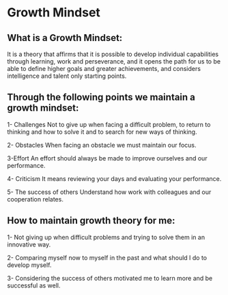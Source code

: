 # Growth Mindset

## What is a  Growth Mindset:

It is a theory that affirms that it is possible to develop individual capabilities through learning, work and perseverance, and it opens the path for us to be able to define higher goals and greater achievements, and considers intelligence and talent only starting points.

## Through the following points we maintain a growth mindset:

1- Challenges
Not to give up when facing a difficult problem, to return to thinking and how to solve it and to search for new ways of thinking.

2- Obstacles
When facing an obstacle we must maintain our focus.

3-Effort
An effort should always be made to improve ourselves and our performance.

4- Criticism
It means reviewing your days and evaluating your performance.

5- The success of others
Understand how work with colleagues and our cooperation relates.

## How to maintain growth theory for me:

1- Not giving up when difficult problems and trying to solve them in an innovative way.

2- Comparing myself now to myself in the past and what should I do to develop myself.

3- Considering the success of others motivated me to learn more and be successful as well.
